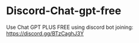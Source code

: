 # Discord-Chat-gpt-free
Use Chat GPT PLUS FREE using discord bot joining: https://discord.gg/BTzCaghJ3Y







                                                                                     